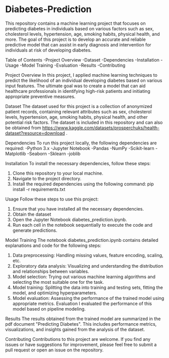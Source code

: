 # Diabetes-Prediction


This repository contains a machine learning project that focuses on predicting diabetes in individuals based on 
various factors such as sex, cholesterol levels, hypertension, age, smoking habits, physical health, and more. The 
goal of this project is to develop an accurate and reliable predictive model that can assist in early diagnosis and 
intervention for individuals at risk of developing diabetes.

Table of Contents
-Project Overview
-Dataset
-Dependencies
-Installation
-Usage
-Model Training
-Evaluation
-Results
-Contributing


Project Overview
In this project, I applied machine learning techniques to predict the likelihood of an individual developing 
diabetes based on various input features. The ultimate goal was to create a model that can aid healthcare professionals 
in identifying high-risk patients and initiating appropriate preventive measures.


Dataset
The dataset used for this project is a collection of anonymized patient records, containing relevant attributes such as 
sex, cholesterol levels, hypertension, age, smoking habits, physical health, and other potential risk factors. The 
dataset is included in this repository and can also be obtained from https://www.kaggle.com/datasets/prosperchuks/health-dataset?resource=download .


Dependencies
To run this project locally, the following dependencies are required:
-Python 3.x
-Jupyter Notebook
-Pandas
-NumPy
-Scikit-learn
-Matplotlib
-Seaborn
-Sklearn
-joblib


Installation
To install the necessary dependencies, follow these steps:
1. Clone this repository to your local machine.
2. Navigate to the project directory.
3. Install the required dependencies using the following command: pip install -r requirements.txt 

Usage
Follow these steps to use this project:
1. Ensure that you have installed all the necessary dependencies.
2. Obtain the dataset 
3. Open the Jupyter Notebook diabetes_prediction.ipynb.
4. Run each cell in the notebook sequentially to execute the code and generate predictions.

Model Training
The notebook diabetes_prediction.ipynb contains detailed explanations and code for the following steps:
1. Data preprocessing: Handling missing values, feature encoding, scaling, etc.
2. Exploratory data analysis: Visualizing and understanding the distribution and relationships between 
variables.
3. Model selection: Trying out various machine learning algorithms and selecting the most suitable one for the
task.
4. Model training: Splitting the data into training and testing sets, fitting the model, and optimizing 
hyperparameters.
5. Model evaluation: Assessing the performance of the trained model using appropriate metrics.
Evaluation
I evaluated the performance of this model based on pipeline modeling. 

Results
The results obtained from the trained model are summarized in the pdf document "Predicting Diabetes". This 
includes performance metrics, visualizations, and insights gained from the analysis of the dataset.

Contributing
Contributions to this project are welcome. If you find any issues or have suggestions for improvement, please feel 
free to submit a pull request or open an issue on the repository.
